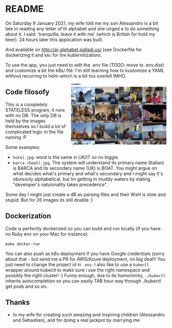# README

On Saturday 9 January 2021, my wife told me my son Alessandro is a bit late in reading any letter of th alphabet and she uirged e to do something about it. I said: 'tranquilla, leave it with me' (which is British for hold my beer). 24 hours later this application was built.

And available on http://aj-alphabet.palladi.us/ (see Dockerfile for dockerizing it and `k8s` for the kubernitization).

To use the app, you just need to edit the .env file (TODO: move to .env.dist) and customize a bit the k8s/ file.
I'm still learning how to kustomize a YAML without recurring to helm which is a bit too overkill IMHO.

<img src="https://github.com/palladius/baby-alphabet/raw/master/doc/screenshot.jpg" width="300" alt="Screenshot for AJ Alphabet" align='right' />


## Code filosofy

This is a completely STATELESS program, it runs with no DB. The only DB is held by the images themselves so I build a lot of complicated logic in the file naming :P

Some examples:

* `hotel.jpg`: word is the same in UK/IT so no biggie.
* `barca (boat).jpg`. The system will understand its primary name (Italian) is BARCA and its secondary name (UK) is BOAT. You might argue on what decides what's primary and what's secondary and I might say it's obvisouly alphabetical, but Im getting in muddy waters by stating "developer's natuionality takes precedence".
	
Some day I might just create a dB as parsing files and their WxH is slow and stupid. But for 26 images its still doable :)

## Dockerization

Code is perfectly dockerized so you can build and run locally (if you have no Ruby env on your Mac for instance):

    make docker-run
	
You can also push as k8s deployment if you have Google credentials (sorry about that - but send me a PR for AWS/Azure deployment, no big deal!)
You just need to change the project id in `.env`. I also like to use a `kubectl` wrapper around kubectl to make sure i use the right namespace and possibly
the right cluster! :) Funny enough, due to its homonimity, `./kubectl` inherits autocompletion so you can easily TAB hour way through ./kubectl get pods and so on..

## Thanks 

* to my wife for creating such amazing and inspiring children (Alessandro and Sebastian), and for doing a real jackpot by marrying me.